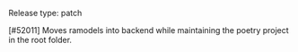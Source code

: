 Release type: patch

[#52011] Moves ramodels into backend while maintaining the poetry project in the root folder.
